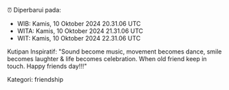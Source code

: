 ⏰ Diperbarui pada:
- WIB: Kamis, 10 Oktober 2024 20.31.06 UTC
- WITA: Kamis, 10 Oktober 2024 21.31.06 UTC
- WIT: Kamis, 10 Oktober 2024 22.31.06 UTC

Kutipan Inspiratif:
"Sound become music, movement becomes dance, smile becomes laughter & life becomes celebration. When old friend keep in touch. Happy friends day!!!"


Kategori: friendship

